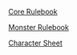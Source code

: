 [Core Rulebook](https://github.com/Vadskye/Rise/raw/rise3/d10/core_book/Rise.pdf)

[Monster Rulebook](https://github.com/Vadskye/Rise/raw/rise3/d10/monsters/Monsters.pdf)

[Character Sheet](https://github.com/Vadskye/Rise/raw/rise3/d10/character_sheet.pdf)
